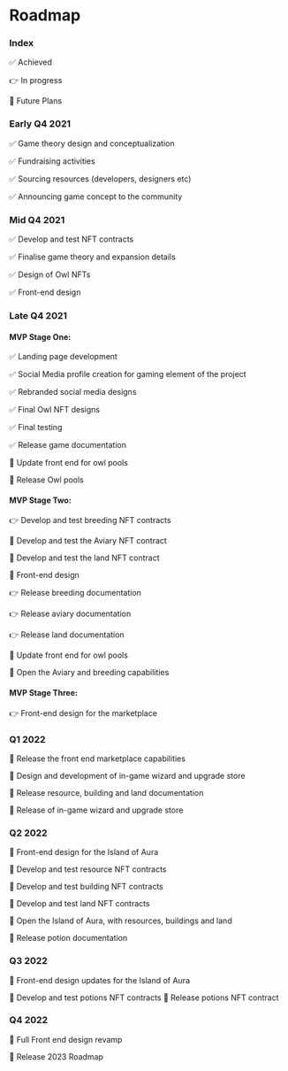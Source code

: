 # Roadmap

### Index

✅ Achieved

👉 In progress&#x20;

🚀 Future Plans

### Early Q4 2021

✅ Game theory design and conceptualization

✅ Fundraising activities

✅ Sourcing resources (developers, designers etc)

✅ Announcing game concept to the community

### Mid Q4 2021

✅ Develop and test NFT contracts

✅ Finalise game theory and expansion details

✅ Design of Owl NFTs

✅ Front-end design&#x20;

### Late Q4 2021

#### MVP Stage One:

✅ Landing page development

✅ Social Media profile creation for gaming element of the project

✅ Rebranded social media designs

✅ Final Owl NFT designs

✅ Final testing

✅ Release game documentation

🚀 Update front end for owl pools

🚀 Release Owl pools

#### MVP Stage Two:

👉 Develop and test breeding NFT contracts&#x20;

🚀 Develop and test the Aviary NFT contract&#x20;

🚀 Develop and test the land NFT contract&#x20;

🚀 Front-end design&#x20;

👉 Release breeding documentation&#x20;

👉 Release aviary documentation&#x20;

👉 Release land documentation&#x20;

🚀 Update front end for owl pools&#x20;

🚀 Open the Aviary and breeding capabilities

#### MVP Stage Three:

👉 Front-end design for the marketplace

### Q1 2022

🚀 Release the front end marketplace capabilities&#x20;

🚀 Design and development of in-game wizard and upgrade store&#x20;

🚀 Release resource, building and land documentation&#x20;

🚀 Release of in-game wizard and upgrade store

### Q2 2022

🚀 Front-end design for the Island of Aura

🚀 Develop and test resource NFT contracts

🚀 Develop and test building NFT contracts

🚀 Develop and test land NFT contracts

🚀 Open the Island of Aura, with resources, buildings and land

🚀 Release potion documentation

### Q3 2022

🚀 Front-end design updates for the Island of Aura

🚀 Develop and test potions NFT contracts 🚀 Release potions NFT contract

### Q4 2022

🚀 Full Front end design revamp

🚀 Release 2023 Roadmap
